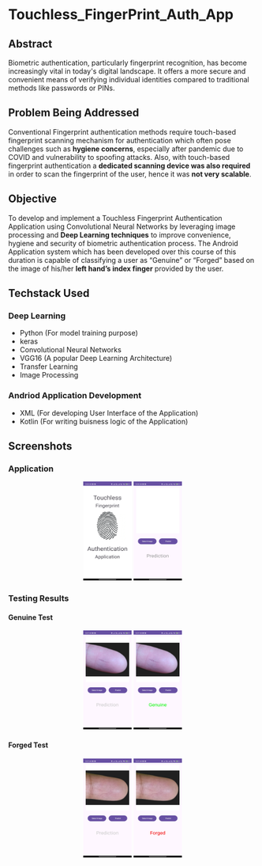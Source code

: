 # Touchless_FingerPrint_Auth_App

## Abstract
Biometric authentication, particularly fingerprint recognition, has become increasingly vital in today's digital landscape. It offers a more secure and convenient means of verifying individual identities compared to traditional methods like passwords or PINs.

## Problem Being Addressed
Conventional Fingerprint authentication methods require touch-based fingerprint scanning mechanism for authentication which often pose challenges such as **hygiene concerns**, especially after pandemic due to COVID and vulnerability to spoofing attacks.
Also, with touch-based fingerprint authentication a **dedicated scanning device was also required** in order to scan the fingerprint of the user, hence it was **not very scalable**.

## Objective
To develop and implement a Touchless Fingerprint Authentication Application using Convolutional Neural Networks by leveraging image processing and **Deep Learning techniques** to improve convenience, hygiene and security of biometric authentication process.
The Android Application system which has been developed over this course of this duration is capable of classifying a user as “Genuine” or “Forged” based on the image of his/her **left hand’s index finger** provided by the user.

## Techstack Used

### Deep Learning
* Python (For model training purpose)
* keras
* Convolutional Neural Networks
* VGG16 (A popular Deep Learning Architecture)
* Transfer Learning
* Image Processing
### Andriod Application Development
* XML (For developing User Interface of the Application)
* Kotlin (For writing buisness logic of the Application)

## Screenshots
### Application
<div align="center">
  <img src="https://github.com/pragyesh29/Touchless_FingerPrint_Auth_App/blob/master/SS/1_Splash.jpg" alt="Splash" width="98" height="200">
  <img src="https://github.com/pragyesh29/Touchless_FingerPrint_Auth_App/blob/master/SS/2_Main_Activity.jpg" width="98" alt="Main Screen" height="200">
</div>

### Testing Results
<h4>Genuine Test</h4>
<div align="center">
    <img src="https://github.com/pragyesh29/Touchless_FingerPrint_Auth_App/blob/master/SS/3_test1.jpg" alt="Test1" width="98" height="200">
    <img src="https://github.com/pragyesh29/Touchless_FingerPrint_Auth_App/blob/master/SS/3_test2.jpg" width="98" alt="Test2" height="200">
</div>
<h4>Forged Test</h4>
<div align="center">
    <img src="https://github.com/pragyesh29/Touchless_FingerPrint_Auth_App/blob/master/SS/4_test1.jpg" alt="Test1" width="98" height="200">
    <img src="https://github.com/pragyesh29/Touchless_FingerPrint_Auth_App/blob/master/SS/4_test2.jpg" width="98" alt="Test2" height="200">
</div>
